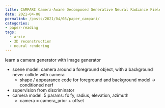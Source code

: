 ```yaml
---
title: CAMPARI Camera-Aware Decomposed Generative Neural Radiance Fields
date: 2021-04-08
permalink: /posts/2021/04/08/paper_campari/
categories:
- paper-reading
tags:
  - arxiv
  - 3D reconstruction
  - neural rendering
---
```


learn a camera generator with image generator
- scene model: camera around a foreground object, with a background never collide with camera
  - shape / appearance code for foreground and background model -> conditioned nerf
- supervision from discriminator
- camera model: 5 params: fx fy, radius, elevation, azimuth
  - camera = camera_prior + offset